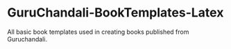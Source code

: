 # GuruChandali-BookTemplates-Latex
 All basic book templates used in creating books published from Guruchandali.
